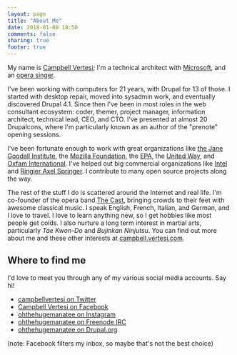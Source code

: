 ```yaml
---
layout: page
title: "About Me"
date: 2018-01-08 18:50
comments: false 
sharing: true
footer: true
---
```


My name is [Campbell Vertesi](http://campbell.vertesi.com/); I'm a technical architect with [Microsoft](https://microsoft.com/ "Microsoft"), and an [opera singer](https://thecastmusic.com/).

I've been working with computers for 21 years, with Drupal for 13 of those. I started with desktop repair, moved into sysadmin work, and eventually discovered Drupal 4.1. Since then I've been in most roles in the web consultant ecosystem: coder, themer, project manager, information architect, technical lead, CEO, and CTO. I've presented at almost 20 Drupalcons, where I'm particularly known as an author of the "prenote" opening sessions. 

I've been fortunate enough to work with great organizations like [the Jane Goodall Institute](http://www.janegoodall.org/ "Jane Goodall Institute"), the [Mozilla Foundation](https://www.mozilla.org/ "Mozilla Foundation"), the [EPA](http://epa.org "the EPA"), the [United Way](http://unitedway.org "United Way"), and [Oxfam International](http://oxfam.org). I've helped out big commercial organizations like [Intel](https://intel.com/ "Intel") and [Ringier Axel Springer](http://www.ringieraxelspringer.com/en "Ringier Axel Springer"). I contribute to many open source projects along the way.

The rest of the stuff I do is scattered around the Internet and real life. I'm co-founder of the opera band [The Cast](https://thecastmusic.com "The Cast"), bringing crowds to their feet with awesome classical music. I speak English, French, Italian, and German, and I love to travel. I love to learn anything new, so I get hobbies like most people get colds. I also nurture a long term interest in martial arts, particularly *Tae Kwon-Do* and *Bujinkan Ninjutsu*. You can find out more about me and these other interests at [campbell.vertesi.com](http://campbell.vertesi.com/).

Where to find me
----------------

I'd love to meet you through any of my various social media accounts. Say hi!

* [campbellvertesi on Twitter](https://twitter.com/campbellvertesi "Campbell.Vertesi on Twitter")
* [Campbell Vertesi on Facebook](https://www.facebook.com/campbell.vertesi "Campbell Vertesi on Facebook")
* [ohthehugemanatee on Instagram](http://instagram.com/ohthehugemanatee "ohthehugemanatee on Instagram")
* [ohthehugemanatee on Freenode IRC](irc://chat.freenode.net:6667/ "Freenode IRC")
* [ohthehugemanatee on Drupal.org](https://drupal.org/user/35488 "ohthehugemanatee on Drupal.org")

(note: Facebook filters my inbox, so maybe that's not the best choice)
